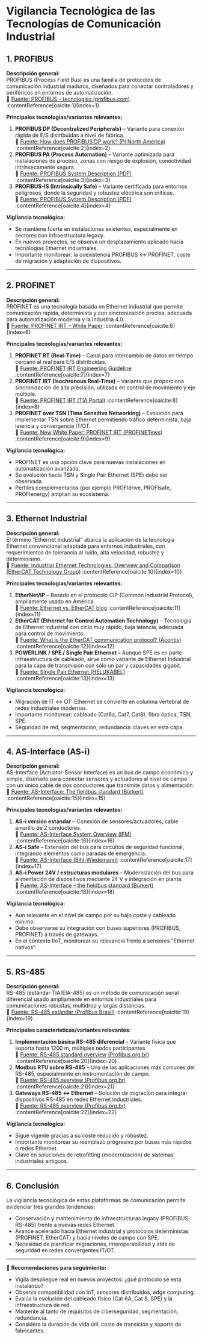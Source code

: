 # Vigilancia Tecnológica de las Tecnologías de Comunicación Industrial

## 1. PROFIBUS  
**Descripción general:**  
PROFIBUS (Process Field Bus) es una familia de protocolos de comunicación industrial maduros, diseñados para conectar controladores y periféricos en entornos de automatización.  
🔗 [Fuente: PROFIBUS – tecnologies (profibus.com)](https://www.profibus.com/technologies/profibus) :contentReference[oaicite:1]{index=1}  

**Principales tecnologías/variantes relevantes:**  
1. **PROFIBUS DP (Decentralized Peripherals)** – Variante para conexión rápida de E/S distribuidas a nivel de fábrica.  
   🔗 [Fuente: How does PROFIBUS DP work? (PI North America)](https://www.profinet.com/how-does-profibus-dp-work/) :contentReference[oaicite:2]{index=2}  
2. **PROFIBUS PA (Process Automation)** – Variante optimizada para instalaciones de proceso, zonas con riesgo de explosión, conectividad intrínsecamente segura.  
   🔗 [Fuente: PROFIBUS System Description (PDF)](https://www.profibus.com/fileadmin/media/downloadsection/PROFINET-Systembeschreibung_ENG_web.pdf) :contentReference[oaicite:3]{index=3}  
3. **PROFIBUS-IS (Intrinsically Safe)** – Variante certificada para entornos peligrosos, donde la seguridad y robustez eléctrica son críticas.  
   🔗 [Fuente: PROFIBUS System Description (PDF)](https://www.profibus.com/fileadmin/media/downloadsection/PROFINET-Systembeschreibung_ENG_web.pdf) :contentReference[oaicite:4]{index=4}  

**Vigilancia tecnológica:**  
- Se mantiene fuerte en instalaciones existentes, especialmente en sectores con infraestructura legacy.  
- En nuevos proyectos, se observa un desplazamiento aplicado hacia tecnologías Ethernet industriales.  
- Importante monitorear: la coexistencia PROFIBUS ↔ PROFINET, coste de migración y adaptación de dispositivos.

---

## 2. PROFINET  
**Descripción general:**  
PROFINET es una tecnología basada en Ethernet industrial que permite comunicación rápida, determinista y con sincronización precisa, adecuada para automatización moderna y la Industria 4.0.  
🔗 [Fuente: PROFINET IRT – White Paper](https://us.profinet.com/white-papers/profinet-irt-the-solution-for-synchronous-real-time-applications/) :contentReference[oaicite:6]{index=6}  

**Principales tecnologías/variantes relevantes:**  
1. **PROFINET RT (Real-Time)** – Canal para intercambio de datos en tiempo cercano al real para E/S distribuidas.  
   🔗 [Fuente: PROFINET IRT Engineering Guideline](https://www.profibus.com/download/profinet-irt-engineering-guideline) :contentReference[oaicite:7]{index=7}  
2. **PROFINET IRT (Isochronous Real-Time)** – Variante que proporciona sincronización de alta precisión, utilizada en control de movimiento y eje múltiple.  
   🔗 [Fuente: PROFINET IRT (TIA Portal)](https://docs.tia.siemens.cloud/r/simatic_s7_1200_g2_manual_collection_itit_20/communication/profinet/isochronous-real-time-profinet-irt) :contentReference[oaicite:8]{index=8}  
3. **PROFINET over TSN (Time Sensitive Networking)** – Evolución para implementar TSN sobre Ethernet permitiendo tráfico determinista, baja latencia y convergencia IT/OT.  
   🔗 [Fuente: New White Paper: PROFINET IRT (PROFINETews)](https://www.profinews.com/2020/11/new-white-paper-profinet-isochronous-real-time-irt/) :contentReference[oaicite:9]{index=9}  

**Vigilancia tecnológica:**  
- PROFINET es una opción clave para nuevas instalaciones en automatización avanzada.  
- Su evolución hacia TSN y Single Pair Ethernet (SPE) debe ser observada.  
- Perfiles complementarios (por ejemplo PROFIdrive, PROFIsafe, PROFIenergy) amplían su ecosistema.

---

## 3. Ethernet Industrial  
**Descripción general:**  
El término “Ethernet Industrial” abarca la aplicación de la tecnología Ethernet convencional adaptada para entornos industriales, con requerimientos de tolerancia al ruido, alta velocidad, robustez y determinismo.  
🔗 [Fuente: Industrial Ethernet Technologies: Overview and Comparison (EtherCAT Technology Group)](https://www.ethercat.org/download/documents/industrial_ethernet_technologies.pdf) :contentReference[oaicite:10]{index=10}  

**Principales tecnologías/variantes relevantes:**  
1. **EtherNet/IP** – Basado en el protocolo CIP (Common Industrial Protocol), ampliamente usado en América.  
   🔗 [Fuente: Ethernet vs. EtherCAT blog](https://www.astrodynetdi.com/blog/ethernet-vs.-ethercat) :contentReference[oaicite:11]{index=11}  
2. **EtherCAT (Ethernet for Control Automation Technology)** – Tecnología de Ethernet industrial con ciclo muy rápido, baja latencia, adecuada para control de movimiento.  
   🔗 [Fuente: What is the EtherCAT communication protocol? (Acontis)](https://www.acontis.com/en/what-is-ethercat-communication-protocol.html) :contentReference[oaicite:12]{index=12}  
3. **POWERLINK / SPE / Single Pair Ethernet –** Aunque SPE es en parte infraestructura de cableado, sirve como variante de Ethernet Industrial para la capa de transmisión con sólo un par y capacidades gigabit.  
   🔗 [Fuente: Single Pair Ethernet (HELUKABEL)](https://www.helukabel.us/us-en/products-solutions/industrial-machine-cables/industrial-ethernet-bus-cables/single-pair-ethernet.html) :contentReference[oaicite:13]{index=13}  

**Vigilancia tecnológica:**  
- Migración de IT ↔ OT: Ethernet se convierte en columna vertebral de redes industriales modernas.  
- Importante monitorear: cableado (Cat6a, Cat7, Cat8), fibra óptica, TSN, SPE.  
- Seguridad de red, segmentación, redundancia: claves en esta capa.

---

## 4. AS‑Interface (AS-i)  
**Descripción general:**  
AS-Interface (Actuator-Sensor Interface) es un bus de campo económico y simple, diseñado para conectar sensores y actuadores al nivel de campo con un único cable de dos conductores que transmite datos y alimentación.  
🔗 [Fuente: AS-Interface: The fieldbus standard (Bürkert)](https://www.burkert-usa.com/en/service-support/knowledge-center/glossary/as-interface-the-fieldbus-standard) :contentReference[oaicite:15]{index=15}  

**Principales tecnologías/variantes relevantes:**  
1. **AS-i versión estándar** – Conexión de sensores/actuadores, cable amarillo de 2 conductores.  
   🔗 [Fuente: AS-Interface System Overview (IFM)](https://www.ifm.com/de/en/shared/technologies/as-interface/as-interface-system-overview) :contentReference[oaicite:16]{index=16}  
2. **AS-i Safe** – Extensión del bus para circuitos de seguridad funcional, integrando elementos como paradas de emergencia.  
   🔗 [Fuente: AS-Interface (Bihl-Wiedemann)](https://www.bihl-wiedemann.de/us/applications/as-interface) :contentReference[oaicite:17]{index=17}  
3. **AS-i Power 24V / estructuras modulares** – Modernización del bus para alimentación de dispositivos mediante 24 V y integración en planta.  
   🔗 [Fuente: AS-Interface – the fieldbus standard (Bürkert)](https://www.burkert-usa.com/en/service-support/knowledge-center/glossary/as-interface-the-fieldbus-standard) :contentReference[oaicite:18]{index=18}  

**Vigilancia tecnológica:**  
- Aún relevante en el nivel de campo por su bajo coste y cableado mínimo.  
- Debe observarse su integración con buses superiores (PROFIBUS, PROFINET) a través de gateways.  
- En el contexto IIoT, monitorear su relevancia frente a sensores “Ethernet nativos”.

---

## 5. RS-485  
**Descripción general:**  
RS-485 (estándar TIA/EIA-485) es un método de comunicación serial diferencial usado ampliamente en entornos industriales para comunicaciones robustas, multidrop y largas distancias.  
🔗 [Fuente: RS-485 estándar (Profibus Brasil)](https://www.profibus.org.br/noticia/tecnologia-rs485-voce-sabe-o-que-e/) :contentReference[oaicite:19]{index=19}  

**Principales características/variantes relevantes:**  
1. **Implementación básica RS-485 diferencial** – Variante física que soporta hasta 1200 m, múltiples nodos participantes.  
   🔗 [Fuente: RS-485 standard overview (Profibus.org.br)](https://www.profibus.org.br/noticia/tecnologia-rs485-voce-sabe-o-que-e/) :contentReference[oaicite:20]{index=20}  
2. **Modbus RTU sobre RS-485** – Una de las aplicaciones más comunes del RS-485, especialmente en instrumentación de campo.  
   🔗 [Fuente: RS-485 overview (Profibus.org.br)](https://www.profibus.org.br/noticia/tecnologia-rs485-voce-sabe-o-que-e/) :contentReference[oaicite:21]{index=21}  
3. **Gateways RS-485 ↔ Ethernet** – Solución de migración para integrar dispositivos RS-485 en redes Ethernet industriales.  
   🔗 [Fuente: RS-485 overview (Profibus.org.br)](https://www.profibus.org.br/noticia/tecnologia-rs485-voce-sabe-o-que-e/) :contentReference[oaicite:22]{index=22}  

**Vigilancia tecnológica:**  
- Sigue vigente gracias a su coste reducido y robustez.  
- Importante monitorear su reemplazo progresivo por buses más rápidos o redes Ethernet.  
- Clave en soluciones de retrofitting (modernización) de sistemas industriales antiguos.

---

## 6. Conclusión  
La vigilancia tecnológica de estas plataformas de comunicación permite evidenciar tres grandes tendencias:  
- Conservación y mantenimiento de infraestructuras legacy (PROFIBUS, RS-485) frente a nuevas redes Ethernet.  
- Avance acelerado hacia Ethernet industrial y protocolos deterministas (PROFINET, EtherCAT) y hacia niveles de campo con SPE.  
- Necesidad de planificar migraciones, interoperabilidad y stds de seguridad en redes convergentes IT/OT.

---

📌 **Recomendaciones para seguimiento:**  
- Vigila despliegue real en nuevos proyectos: ¿qué protocolo se está instalando?  
- Observa compatibilidad con IoT, sensores distribuidos, edge computing.  
- Evalúa la evolución del cableado físico (Cat 6A, Cat 8, SPE) y la infraestructura de red.  
- Mantente al tanto de requisitos de ciberseguridad, segmentación, redundancia.  
- Considera la duración de vida útil, coste de transición y soporte de fabricantes.

